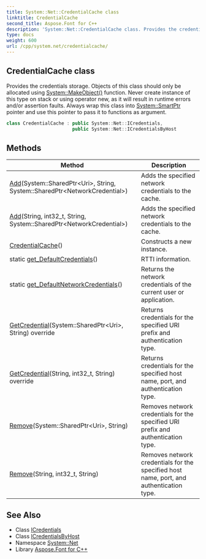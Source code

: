 ```yaml
---
title: System::Net::CredentialCache class
linktitle: CredentialCache
second_title: Aspose.Font for C++
description: 'System::Net::CredentialCache class. Provides the credentials storage. Objects of this class should only be allocated using System::MakeObject() function. Never create instance of this type on stack or using operator new, as it will result in runtime errors and/or assertion faults. Always wrap this class into System::SmartPtr pointer and use this pointer to pass it to functions as argument in C++.'
type: docs
weight: 600
url: /cpp/system.net/credentialcache/
---
```

## CredentialCache class


Provides the credentials storage. Objects of this class should only be allocated using [System::MakeObject()](../../system/makeobject/) function. Never create instance of this type on stack or using operator new, as it will result in runtime errors and/or assertion faults. Always wrap this class into [System::SmartPtr](../../system/smartptr/) pointer and use this pointer to pass it to functions as argument.

```cpp
class CredentialCache : public System::Net::ICredentials,
                        public System::Net::ICredentialsByHost
```

## Methods

| Method | Description |
| --- | --- |
| [Add](./add/)(System::SharedPtr\<Uri\>, String, System::SharedPtr\<NetworkCredential\>) | Adds the specified network credentials to the cache. |
| [Add](./add/)(String, int32_t, String, System::SharedPtr\<NetworkCredential\>) | Adds the specified network credentials to the cache. |
| [CredentialCache](./credentialcache/)() | Constructs a new instance. |
| static [get_DefaultCredentials](./get_defaultcredentials/)() | RTTI information. |
| static [get_DefaultNetworkCredentials](./get_defaultnetworkcredentials/)() | Returns the network credentials of the current user or application. |
| [GetCredential](./getcredential/)(System::SharedPtr\<Uri\>, String) override | Returns credentials for the specified URI prefix and authentication type. |
| [GetCredential](./getcredential/)(String, int32_t, String) override | Returns credentials for the specified host name, port, and authentication type. |
| [Remove](./remove/)(System::SharedPtr\<Uri\>, String) | Removes network credentials for the specified URI prefix and authentication type. |
| [Remove](./remove/)(String, int32_t, String) | Removes network credentials for the specified host name, port, and authentication type. |
## See Also

* Class [ICredentials](../icredentials/)
* Class [ICredentialsByHost](../icredentialsbyhost/)
* Namespace [System::Net](../)
* Library [Aspose.Font for C++](../../)
